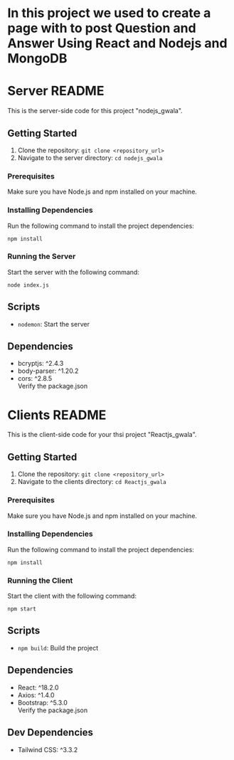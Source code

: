 <!DOCTYPE html>
<html lang="en">
<head>
  <meta charset="UTF-8">
  <meta name="viewport" content="width=device-width, initial-scale=1.0">
</head>
<body>

  <h1>In this project we used to create a page with to post Question and Answer Using React and Nodejs and MongoDB</h1>
  <h1>Server README</h1>

  <p>This is the server-side code for this project "nodejs_gwala".</p>

  <h2>Getting Started</h2>

  <ol>
    <li>Clone the repository: <code>git clone &lt;repository_url&gt;</code></li>
    <li>Navigate to the server directory: <code>cd nodejs_gwala</code></li>
  </ol>

  <h3>Prerequisites</h3>

  <p>Make sure you have Node.js and npm installed on your machine.</p>

  <h3>Installing Dependencies</h3>

  <p>Run the following command to install the project dependencies:</p>

  <pre><code>npm install</code></pre>

  <h3>Running the Server</h3>

  <p>Start the server with the following command:</p>

  <pre><code>node index.js</code></pre>

  <h2>Scripts</h2>

  <ul>
    <li><code>nodemon</code>: Start the server</li>
  </ul>

  <h2>Dependencies</h2>

  <ul>
    <li>bcryptjs: ^2.4.3</li>
    <li>body-parser: ^1.20.2</li>
    <li>cors: ^2.8.5</li>
        Verify the package.json
    <!-- Add    Verify the package.json<!-- Add other dependencies as needed -->
  </ul>

</body>
<body>

  <h1>Clients README</h1>

  <p>This is the client-side code for your thsi project "Reactjs_gwala".</p>

  <h2>Getting Started</h2>

  <ol>
    <li>Clone the repository: <code>git clone &lt;repository_url&gt;</code></li>
    <li>Navigate to the clients directory: <code>cd Reactjs_gwala</code></li>
  </ol>

  <h3>Prerequisites</h3>

  <p>Make sure you have Node.js and npm installed on your machine.</p>

  <h3>Installing Dependencies</h3>

  <p>Run the following command to install the project dependencies:</p>

  <pre><code>npm install</code></pre>

  <h3>Running the Client</h3>

  <p>Start the client with the following command:</p>

  <pre><code>npm start</code></pre>

  <h2>Scripts</h2>

  <ul>
    <li><code>npm build</code>: Build the project</li>
  </ul>

  <h2>Dependencies</h2>

  <ul>
    <li>React: ^18.2.0</li>
    <li>Axios: ^1.4.0</li>
    <li>Bootstrap: ^5.3.0</li>
    Verify the package.json<!-- Add other dependencies as needed -->
  </ul>

  <h2>Dev Dependencies</h2>

  <ul>
    <li>Tailwind CSS: ^3.3.2</li>
  </ul>
</body>
</html>
